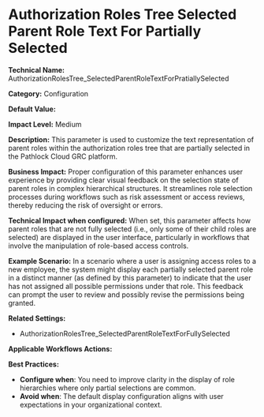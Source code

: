 # Authorization Roles Tree Selected Parent Role Text For Partially Selected

**Technical Name:** AuthorizationRolesTree_SelectedParentRoleTextForPratiallySelected

**Category:** Configuration

**Default Value:**

**Impact Level:** Medium

**Description:** This parameter is used to customize the text representation of parent roles within the authorization roles tree that are partially selected in the Pathlock Cloud GRC platform.

**Business Impact:** Proper configuration of this parameter enhances user experience by providing clear visual feedback on the selection state of parent roles in complex hierarchical structures. It streamlines role selection processes during workflows such as risk assessment or access reviews, thereby reducing the risk of oversight or errors.

**Technical Impact when configured:** When set, this parameter affects how parent roles that are not fully selected (i.e., only some of their child roles are selected) are displayed in the user interface, particularly in workflows that involve the manipulation of role-based access controls.

**Example Scenario:** In a scenario where a user is assigning access roles to a new employee, the system might display each partially selected parent role in a distinct manner (as defined by this parameter) to indicate that the user has not assigned all possible permissions under that role. This feedback can prompt the user to review and possibly revise the permissions being granted.

**Related Settings:** 
- AuthorizationRolesTree_SelectedParentRoleTextForFullySelected

**Applicable Workflows Actions:** 

**Best Practices:** 
- **Configure when**: You need to improve clarity in the display of role hierarchies where only partial selections are common.
- **Avoid when**: The default display configuration aligns with user expectations in your organizational context.